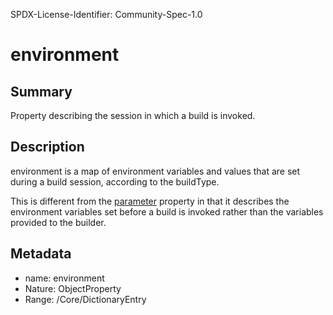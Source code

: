 SPDX-License-Identifier: Community-Spec-1.0

# environment

## Summary

Property describing the session in which a build is invoked.

## Description

environment is a map of environment variables and values that are set during a
build session, according to the buildType.

This is different from the [parameter](parameter.md) property in that it
describes the environment variables set before a build is invoked rather than
the variables provided to the builder.

## Metadata

- name: environment
- Nature: ObjectProperty
- Range: /Core/DictionaryEntry
